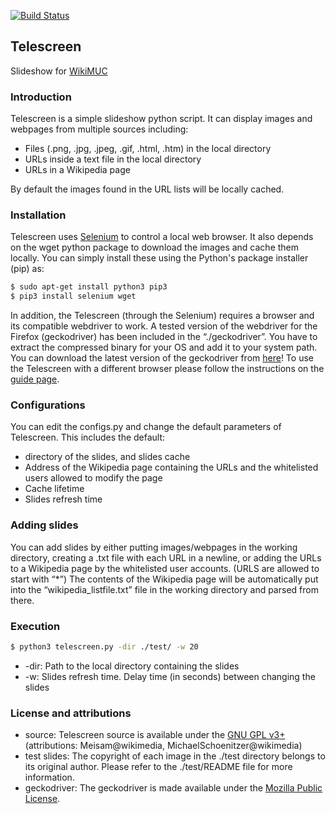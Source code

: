 [![Build Status](https://travis-ci.com/meisam-wiki/telescreen.svg?branch=master)](https://travis-ci.com/meisam-wiki/telescreen)
## Telescreen
Slideshow for [WikiMUC](https://de.wikipedia.org/wiki/Wikipedia:WikiMUC)

### Introduction
Telescreen is a simple slideshow python script. It can display images and webpages from multiple sources including:
* Files (.png, .jpg, .jpeg, .gif, .html, .htm) in the local directory
* URLs inside a text file in the local directory
* URLs in a Wikipedia page

By default the images found in the URL lists will be locally cached.

### Installation
Telescreen uses [Selenium](https://github.com/SeleniumHQ/selenium/) to control a local web browser. It also depends on the wget python package to download the images and cache them locally.
You can simply install these using the Python's package installer (pip) as:

```sh
$ sudo apt-get install python3 pip3
$ pip3 install selenium wget
```
In addition, the Telescreen (through the Selenium) requires a browser and its compatible webdriver to work.
A tested version of the webdriver for the Firefox (geckodriver) has been included in the “./geckodriver”. You have to extract the compressed binary for your OS and add it to your system path.
You can download the latest version of the geckodriver from [here](https://github.com/mozilla/geckodriver/releases/latest)!
To use the Telescreen with a different browser please follow the instructions on the [guide page](https://pypi.org/project/selenium/).


### Configurations
You can edit the configs.py and change the default parameters of Telescreen. This includes the default:
- directory of the slides, and slides cache
- Address of the Wikipedia page containing the URLs and the whitelisted users allowed to modify the page
- Cache lifetime
- Slides refresh time

### Adding slides
You can add slides by either putting images/webpages in the working directory, creating a .txt file with each URL in a newline, or adding the URLs to a Wikipedia page by the whitelisted user accounts. (URLS are allowed to start with “*”) 
The contents of the Wikipedia page will be automatically put into the “wikipedia_listfile.txt” file in the working directory and parsed from there.

### Execution
```sh
$ python3 telescreen.py -dir ./test/ -w 20
```
  - -dir: Path to the local directory containing the slides
  - -w: Slides refresh time. Delay time (in seconds) between changing the slides

### License and attributions

* source: Telescreen source is available under the [GNU GPL v3+] (attributions: Meisam@wikimedia, MichaelSchoenitzer@wikimedia)
* test slides: The copyright of each image in the ./test directory belongs to its original author. Please refer to the ./test/README file for more information.
* geckodriver: The geckodriver is made available under the [Mozilla Public License].

[GNU GPL v3+]: https://www.gnu.org/licenses/quick-guide-gplv3.html
[Mozilla Public License]: https://www.mozilla.org/en-US/MPL/2.0/
